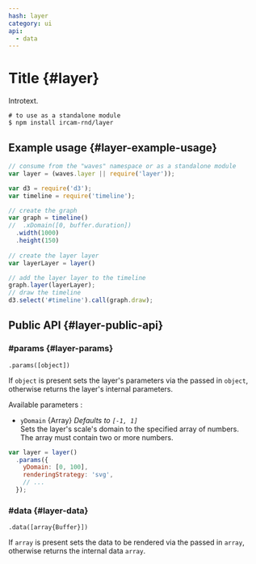 ```yaml
---
hash: layer
category: ui
api:
  - data
---
```


# Title {#layer}

Introtext.

~~~
# to use as a standalone module
$ npm install ircam-rnd/layer
~~~

## Example usage {#layer-example-usage}

~~~javascript
// consume from the "waves" namespace or as a standalone module
var layer = (waves.layer || require('layer'));

var d3 = require('d3');
var timeline = require('timeline');

// create the graph
var graph = timeline()
//  .xDomain([0, buffer.duration])
  .width(1000)
  .height(150)
  
// create the layer layer
var layerLayer = layer()

// add the layer layer to the timeline
graph.layer(layerLayer);
// draw the timeline
d3.select('#timeline').call(graph.draw);
~~~


## Public API {#layer-public-api}


### #params {#layer-params}

`.params([object])`

If `object` is present sets the layer's parameters via the passed in `object`, otherwise returns the layer's internal parameters.  

Available parameters :

* `yDomain` {Array} _Defaults to `[-1, 1]`_  
  Sets the layer's scale's domain to the specified array of numbers.  
  The array must contain two or more numbers.  

~~~javascript
var layer = layer()
  .params({
    yDomain: [0, 100],
    renderingStrategy: 'svg',
    // ...
  });
~~~ 


### #data {#layer-data}

`.data([array{Buffer}])`

If `array` is present sets the data to be rendered via the passed in `array`, otherwise returns the internal data `array`.
